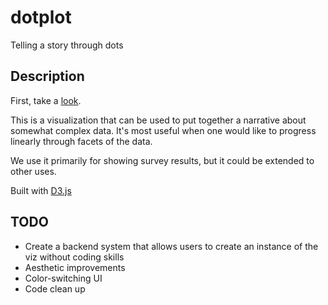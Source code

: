 # dotplot
Telling a story through dots

## Description
First, take a [look](http://i.imgur.com/hePKkim.gifv).

This is a visualization that can be used to put together a narrative about somewhat complex data. It's most useful when one would like to progress linearly through facets of the data.

We use it primarily for showing survey results, but it could be extended to other uses.

Built with [D3.js](http://d3js.org/)

## TODO
* Create a backend system that allows users to create an instance of the viz without coding skills
* Aesthetic improvements
* Color-switching UI
* Code clean up
